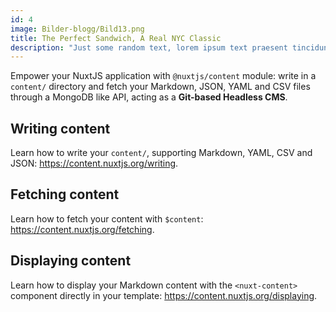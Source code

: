 ```yaml
---
id: 4
image: Bilder-blogg/Bild13.png
title: The Perfect Sandwich, A Real NYC Classic
description: "Just some random text, lorem ipsum text praesent tincidunt ipsum lipsum."
---
```


Empower your NuxtJS application with `@nuxtjs/content` module: write in a `content/` directory and fetch your Markdown, JSON, YAML and CSV files through a MongoDB like API, acting as a **Git-based Headless CMS**.

## Writing content

Learn how to write your `content/`, supporting Markdown, YAML, CSV and JSON: https://content.nuxtjs.org/writing.

## Fetching content

Learn how to fetch your content with `$content`: https://content.nuxtjs.org/fetching.

## Displaying content

Learn how to display your Markdown content with the `<nuxt-content>` component directly in your template: https://content.nuxtjs.org/displaying.

